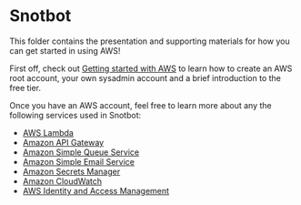 # Snotbot

This folder contains the presentation and supporting materials for how you can get started in using AWS!

First off, check out [Getting started with AWS](https://github.com/Daniel-Hardie/summer-of-tech/blob/main/snotbot/Getting%20started%20with%20AWS.md) to learn how to create an AWS root account, your own sysadmin account and a brief introduction to the free tier.

Once you have an AWS account, feel free to learn more about any the following services used in Snotbot:

- [AWS Lambda](https://github.com/Daniel-Hardie/summer-of-tech/blob/main/snotbot/AWS%20Lambda.md)
- [Amazon API Gateway](https://github.com/Daniel-Hardie/summer-of-tech/blob/main/snotbot/Amazon%20API%20Gateway.md)
- [Amazon Simple Queue Service](https://github.com/Daniel-Hardie/summer-of-tech/blob/main/snotbot/Amazon%20Simple%20Queue%20Service.md)
- [Amazon Simple Email Service](https://github.com/Daniel-Hardie/summer-of-tech/blob/main/snotbot/Amazon%20Simple%20Email%20Service.md)
- [Amazon Secrets Manager](https://github.com/Daniel-Hardie/summer-of-tech/blob/main/snotbot/Amazon%20Secrets%20Manager.md)
- [Amazon CloudWatch](https://github.com/Daniel-Hardie/summer-of-tech/blob/main/snotbot/Amazon%20CloudWatch.md)
- [AWS Identity and Access Management](https://github.com/Daniel-Hardie/summer-of-tech/blob/main/snotbot/AWS%20Identity%20and%20Access%20Management.md)
